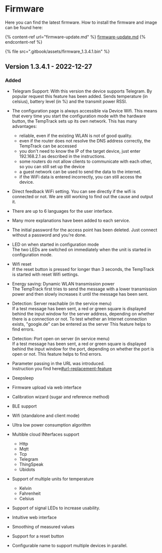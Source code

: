 # Firmware

Here you can find the latest firmware. How to install the firmware and image can be found here:

{% content-ref url="firmware-update.md" %}
[firmware-update.md](firmware-update.md)
{% endcontent-ref %}

{% file src=".gitbook/assets/firmware_1.3.4.1.bin" %}

## Version 1.3.4.1 - 2022-12-27

### Added
* Telegram Support: With this version the device supports Telegram. By popular request this feature has been added. Sends temperature (in celsius), battery level (in %) and the transmit power RSSI.

* The configuration page is always accessible via Device Wifi. This means that every time you start the configuration mode with the hardware button, the TempTrack sets up its own network. This has many advantages:
  * reliable, even if the existing WLAN is not of good quality.
  * even if the router does not resolve the DNS address correctly, the TempTrack can be accessed
  * you don't need to know the IP of the target device, just enter 192.168.2.1 as described in the instructions.
  * some routers do not allow clients to communicate with each other, so you can still set up the device
  * a guest network can be used to send the data to the internet.
  * if the WiFi data is entered incorrectly, you can still access the device.
* Direct feedback WiFi setting. You can see directly if the wifi is connected or not. We are still working to find out the cause and output it.
* There are up to 6 languages for the user interface.
* Many more explanations have been added to each service.
* The initial password for the access point has been deleted. Just connect without a password and you're done.
* LED on when started in configuration mode\
  The two LEDs are switched on immediately when the unit is started in configuration mode.
* Wifi reset\
  If the reset button is pressed for longer than 3 seconds, the TempTrack is started with reset Wifi settings.
* Energy saving: Dynamic WLAN transmission power\
  The TempTrack first tries to send the message with a lower transmission power and then slowly increases it until the message has been sent.
* Detection: Server reachable (in the service menu)\
  If a test message has been sent, a red or green square is displayed behind the input window for the server address, depending on whether there is a connection or not. To test whether an Internet connection exists, "google.de" can be entered as the server This feature helps to find errors.
* Detection: Port open on server (in service menu)\
  If a test message has been sent, a red or green square is displayed behind the input window for the port, depending on whether the port is open or not. This feature helps to find errors.
* Parameter passing in the URL was introduced.\
  Instruction you find here[#url-replacement-feature](connect\_to\_http.md#url-replacement-feature "mention")
* Deepsleep
* Firmware upload via web interface
* Calibration wizard (sugar and reference method)
* BLE support
* Wifi (standalone and client mode)
* Ultra low power consumption algorithm
* Multible cloud INterfaces support
  * Http
  * Mqtt
  * Tcp
  * Telegram
  * ThingSpeak
  * Ubidots
* Support of multiple units for temperature
  * Kelvin
  * Fahrenheit
  * Celsius
* Support of signal LEDs to increase usability.
* Intuitive web interface
* Smoothing of measured values
* Support for a reset button
* Configurable name to support multiple devices in parallel.
